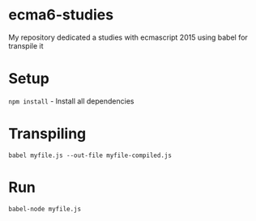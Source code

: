 # ecma6-studies
My repository dedicated a studies with ecmascript  2015 using babel for transpile it


# Setup

```npm install``` - Install all dependencies


# Transpiling
```babel myfile.js --out-file myfile-compiled.js```


# Run
```babel-node myfile.js```

